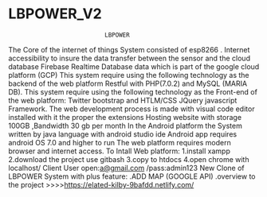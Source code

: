 # LBPOWER_V2
                               LBPOWER             
The Core of the internet of things System consisted of esp8266 .
Internet accessibility to insure the data transfer between the sensor and the cloud database
Firebase Realtime Database data which is part of the google cloud platform (GCP)
This system require using the following technology as the backend of the web platform Restful with PHP(7.0.2) and MySQL (MARIA DB).
This system require using the following technology as the Front-end of the web platform: Twitter bootstrap and HTLM/CSS JQuery javascript Framework.
The web development process is made with visual code editor installed with it the proper the extensions
Hosting website with storage 100GB ,Bandwidth 30 gb per month
In the Android platform the System written by java language with android studio ide
Android app requires android OS 7.0 and higher to run
The web platform requires modern browser and internet access.
To Intall Web platform: 1.install xampp 2.download the project use gitbash 3.copy to htdocs 4.open chrome with localhost/ Client User open:a@gmail.com /pass:admin123
New Clone of LBPOWER System with plus feature:
.ADD MAP (GOOGLE API)
.overview to the project >>>>https://elated-kilby-9bafdd.netlify.com/

